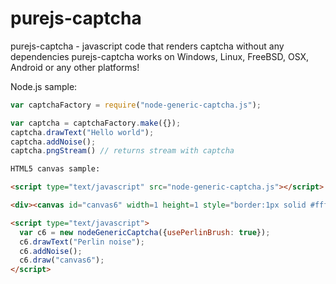 # purejs-captcha

purejs-captcha - javascript code that renders captcha without any dependencies
purejs-captcha works on Windows, Linux, FreeBSD, OSX, Android or any other platforms!

Node.js sample:

```js
var captchaFactory = require("node-generic-captcha.js");

var captcha = captchaFactory.make({});
captcha.drawText("Hello world");
captcha.addNoise();
captcha.pngStream() // returns stream with captcha
```

```html
HTML5 canvas sample:

<script type="text/javascript" src="node-generic-captcha.js"></script>

<div><canvas id="canvas6" width=1 height=1 style="border:1px solid #fff;visibility:hidden;padding-bottom: 10px;"></canvas></div>

<script type="text/javascript">
  var c6 = new nodeGenericCaptcha({usePerlinBrush: true});
  c6.drawText("Perlin noise");
  c6.addNoise();
  c6.draw("canvas6");
</script>
  ```
